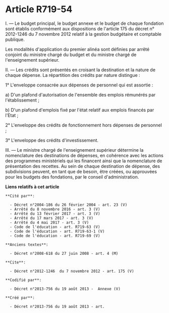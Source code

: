 # Article R719-54

I. ― Le budget principal, le budget annexe et le budget de chaque fondation sont établis conformément aux dispositions de
l'article 175 du décret n° 2012-1246 du 7 novembre 2012 relatif à la gestion budgétaire et comptable publique.

Les modalités d'application du premier alinéa sont définies par arrêté conjoint du ministre chargé du budget et du ministre
chargé de l'enseignement supérieur.

II. ― Les crédits sont présentés en croisant la destination et la nature de chaque dépense. La répartition des crédits par
nature distingue :

1° L'enveloppe consacrée aux dépenses de personnel qui est assortie :

a) D'un plafond d'autorisation de l'ensemble des emplois rémunérés par l'établissement ;

b) D'un plafond d'emplois fixé par l'état relatif aux emplois financés par l'Etat ;

2° L'enveloppe des crédits de fonctionnement hors dépenses de personnel ;

3° L'enveloppe des crédits d'investissement.

III. ― Le ministre chargé de l'enseignement supérieur détermine la nomenclature des destinations de dépenses, en cohérence
avec les actions des programmes ministériels qui les financent ainsi que la nomenclature de présentation des recettes. Au
sein de chaque destination de dépense, des subdivisions peuvent, en tant que de besoin, être créées, ou approuvées pour les
budgets des fondations, par le conseil d'administration.

**Liens relatifs à cet article**

	**Cité par**:

	  - Décret n°2004-186 du 26 février 2004 - art. 23 (V)
	  - Arrêté du 8 novembre 2016 - art. 3 (V)
	  - Arrêté du 13 février 2017 - art. 3 (V)
	  - Arrêté du 17 mars 2017 - art. 3 (V)
	  - Arrêté du 4 mai 2017 - art. 3 (V)
	  - Code de l'éducation - art. R719-63 (V)
	  - Code de l'éducation - art. R719-63-1 (V)
	  - Code de l'éducation - art. R719-69 (V)

	**Anciens textes**:

	  - Décret n°2008-618 du 27 juin 2008 - art. 4 (M)

	**Cite**:

	  - Décret n°2012-1246  du 7 novembre 2012 - art. 175 (V)

	**Codifié par**:

	  - Décret n°2013-756 du 19 août 2013 -  Annexe (V)

	**Créé par**:

	  - Décret n°2013-756 du 19 août 2013 - art.
